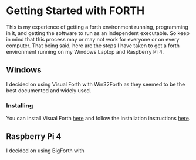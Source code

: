# Getting Started with FORTH
This is my experience of getting a forth environment running, programming in it,
and getting the software to run as an independent executable. So keep in mind that
this process may or may not work for everyone or on every computer. That being said,
here are the steps I have taken to get a forth environment running on my Windows
Laptop and Raspberry Pi 4.

## Windows
I decided on using Visual Forth with Win32Forth as they seemed to be the best
documented and widely used.

### Installing
You can install Visual Forth [here](http://www.visualforth.org/) and follow the
installation instructions [here](http://4e4th.eu/visualFORTH/StartingVisualFORTH.pdf).


## Raspberry Pi 4
I decided on using BigForth with
